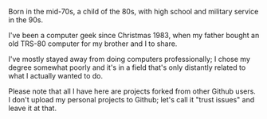 Born in the mid-70s, a child of the 80s, with high school and military service in the 90s.

I've been a computer geek since Christmas 1983, when my father bought an old TRS-80 computer for my brother and I to share.

I've mostly stayed away from doing computers professionally; I chose my degree somewhat poorly and it's in a field that's only distantly related to what I actually wanted to do.

Please note that all I have here are projects forked from other Github users. I don't upload my personal projects to Github; let's call it "trust issues" and leave it at that.

<!---
eriksiers/eriksiers is a ✨ special ✨ repository because its `README.md` (this file) appears on your GitHub profile.
You can click the Preview link to take a look at your changes.
--->
